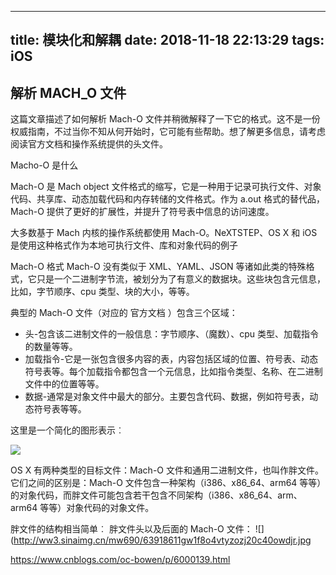 
---
title: 模块化和解耦
date: 2018-11-18 22:13:29
tags: iOS
---


## 解析 MACH_O 文件
这篇文章描述了如何解析 Mach-O 文件并稍微解释了一下它的格式。这不是一份权威指南，不过当你不知从何开始时，它可能有些帮助。想了解更多信息，请考虑阅读官方文档和操作系统提供的头文件。

Macho-O 是什么

Mach-O 是 Mach object 文件格式的缩写，它是一种用于记录可执行文件、对象代码、共享库、动态加载代码和内存转储的文件格式。作为 a.out 格式的替代品，Mach-O 提供了更好的扩展性，并提升了符号表中信息的访问速度。

大多数基于 Mach 内核的操作系统都使用 Mach-O。NeXTSTEP、OS X 和 iOS 是使用这种格式作为本地可执行文件、库和对象代码的例子

Mach-O 格式
Mach-O 没有类似于 XML、YAML、JSON 等诸如此类的特殊格式，它只是一个二进制字节流，被划分为了有意义的数据块。这些块包含元信息，比如，字节顺序、cpu 类型、块的大小，等等。

典型的 Mach-O 文件（对应的 官方文档 ）包含三个区域：

* 头-包含该二进制文件的一般信息：字节顺序、（魔数）、cpu 类型、加载指令的数量等等。
* 加载指令-它是一张包含很多内容的表，内容包括区域的位置、符号表、动态符号表等。每个加载指令都包含一个元信息，比如指令类型、名称、在二进制文件中的位置等等。
* 数据-通常是对象文件中最大的部分。主要包含代码、数据，例如符号表，动态符号表等等。


这里是一个简化的图形表示︰

![](http://ww3.sinaimg.cn/mw690/63918611gw1f8o4vtqj16j20c20aogn6.jpg)

OS X 有两种类型的目标文件：Mach-O 文件和通用二进制文件，也叫作胖文件。它们之间的区别是：Mach-O 文件包含一种架构（i386、x86_64、arm64 等等）的对象代码，而胖文件可能包含若干包含不同架构（i386、x86_64、arm、arm64 等等）对象代码的对象文件。

胖文件的结构相当简单︰ 胖文件头以及后面的 Mach-O 文件：
![](http://ww3.sinaimg.cn/mw690/63918611gw1f8o4vtyzozj20c40owdjr.jpg


https://www.cnblogs.com/oc-bowen/p/6000139.html